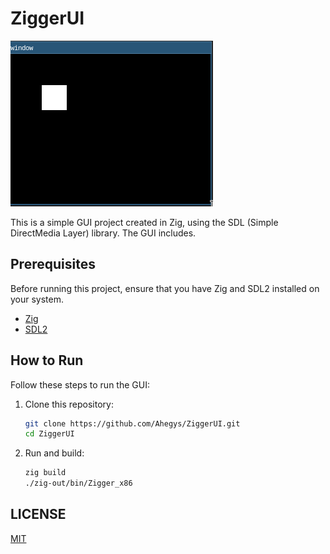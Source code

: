 # ZiggerUI

![Screenshot of the GUI Interface](./screenshots/screenshot.png)

This is a simple GUI project created in Zig, using the SDL (Simple DirectMedia Layer) library. The GUI includes.

## Prerequisites

Before running this project, ensure that you have Zig and SDL2 installed on your system.

- [Zig](https://ziglang.org/)
- [SDL2](https://libsdl.org/)

## How to Run

Follow these steps to run the GUI:

1. Clone this repository:

   ```bash
   git clone https://github.com/Ahegys/ZiggerUI.git
   cd ZiggerUI
   ```

2. Run and build:

   ```bash
   zig build
   ./zig-out/bin/Zigger_x86
   ```
## LICENSE
[MIT](./LICENSE)
